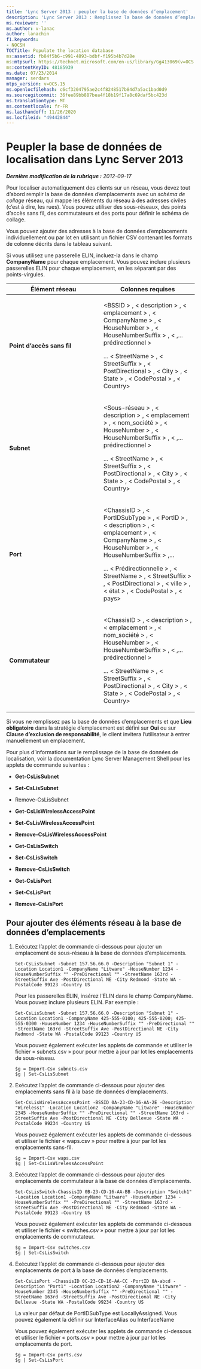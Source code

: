 ```yaml
---
title: 'Lync Server 2013 : peupler la base de données d’emplacement'
description: 'Lync Server 2013 : Remplissez la base de données d’emplacement.'
ms.reviewer: ''
ms.author: v-lanac
author: lanachin
f1.keywords:
- NOCSH
TOCTitle: Populate the location database
ms:assetid: fb84f5b6-c991-4893-bdbf-f195b4b7d28e
ms:mtpsurl: https://technet.microsoft.com/en-us/library/Gg413069(v=OCS.15)
ms:contentKeyID: 48185939
ms.date: 07/23/2014
manager: serdars
mtps_version: v=OCS.15
ms.openlocfilehash: c6cf3204795ae2c4f8248517b84d7a5ac1bad0d9
ms.sourcegitcommit: 36fee89bb887bea4f18b19f17a8c69daf5bc423d
ms.translationtype: MT
ms.contentlocale: fr-FR
ms.lasthandoff: 11/26/2020
ms.locfileid: "49442844"
---
```

# <a name="populate-the-location-database-in-lync-server-2013"></a>Peupler la base de données de localisation dans Lync Server 2013

<div data-xmlns="http://www.w3.org/1999/xhtml">

<div class="topic" data-xmlns="http://www.w3.org/1999/xhtml" data-msxsl="urn:schemas-microsoft-com:xslt" data-cs="https://msdn.microsoft.com/">

<div data-asp="https://msdn2.microsoft.com/asp">



</div>

<div id="mainSection">

<div id="mainBody">

<span> </span>

_**Dernière modification de la rubrique :** 2012-09-17_

Pour localiser automatiquement des clients sur un réseau, vous devez tout d’abord remplir la base de données d’emplacements avec un *schéma de collage* réseau, qui mappe les éléments du réseau à des adresses civiles (c’est à dire, les rues). Vous pouvez utiliser des sous-réseaux, des points d’accès sans fil, des commutateurs et des ports pour définir le schéma de collage.

Vous pouvez ajouter des adresses à la base de données d’emplacements individuellement ou par lot en utilisant un fichier CSV contenant les formats de colonne décrits dans le tableau suivant.

Si vous utilisez une passerelle ELIN, incluez-la dans le champ **CompanyName** pour chaque emplacement. Vous pouvez inclure plusieurs passerelles ELIN pour chaque emplacement, en les séparant par des points-virgules.


<table>
<colgroup>
<col style="width: 50%" />
<col style="width: 50%" />
</colgroup>
<thead>
<tr class="header">
<th>Élément réseau</th>
<th>Colonnes requises</th>
</tr>
</thead>
<tbody>
<tr class="odd">
<td><p><strong>Point d’accès sans fil</strong></p></td>
<td><p>&lt;BSSID &gt; , &lt; description &gt; , &lt; emplacement &gt; , &lt; CompanyName &gt; , &lt; HouseNumber &gt; , &lt; HouseNumberSuffix &gt; , &lt; ,... prédirectionnel &gt;</p>
<p>... &lt; StreetName &gt; , &lt; StreetSuffix &gt; , &lt; PostDirectional &gt; , &lt; City &gt; , &lt; State &gt; , &lt; CodePostal &gt; , &lt; Country&gt;</p></td>
</tr>
<tr class="even">
<td><p><strong>Subnet</strong></p></td>
<td><p>&lt;Sous-réseau &gt; , &lt; description &gt; , &lt; emplacement &gt; , &lt; nom_société &gt; , &lt; HouseNumber &gt; , &lt; HouseNumberSuffix &gt; , &lt; ,... prédirectionnel &gt;</p>
<p>... &lt; StreetName &gt; , &lt; StreetSuffix &gt; , &lt; PostDirectional &gt; , &lt; City &gt; , &lt; State &gt; , &lt; CodePostal &gt; , &lt; Country&gt;</p></td>
</tr>
<tr class="odd">
<td><p><strong>Port</strong></p></td>
<td><p>&lt;ChassisID &gt; , &lt; PortIDSubType &gt; , &lt; PortID &gt; , &lt; description &gt; , &lt; emplacement &gt; , &lt; CompanyName &gt; , &lt; HouseNumber &gt; , &lt; HouseNumberSuffix &gt; ,...</p>
<p>... &lt; Prédirectionnelle &gt; , &lt; StreetName &gt; , &lt; StreetSuffix &gt; , &lt; PostDirectional &gt; , &lt; ville &gt; , &lt; état &gt; , &lt; CodePostal &gt; , &lt; pays&gt;</p></td>
</tr>
<tr class="even">
<td><p><strong>Commutateur</strong></p></td>
<td><p>&lt;ChassisID &gt; , &lt; description &gt; , &lt; emplacement &gt; , &lt; nom_société &gt; , &lt; HouseNumber &gt; , &lt; HouseNumberSuffix &gt; , &lt; ,... prédirectionnel &gt;</p>
<p>... &lt; StreetName &gt; , &lt; StreetSuffix &gt; , &lt; PostDirectional &gt; , &lt; City &gt; , &lt; State &gt; , &lt; CodePostal &gt; , &lt; Country&gt;</p></td>
</tr>
</tbody>
</table>


Si vous ne remplissez pas la base de données d’emplacements et que **Lieu obligatoire** dans la stratégie d’emplacement est défini sur **Oui** ou sur **Clause d’exclusion de responsabilité**, le client invitera l’utilisateur à entrer manuellement un emplacement.

Pour plus d’informations sur le remplissage de la base de données de localisation, voir la documentation Lync Server Management Shell pour les applets de commande suivantes :

  - **Get-CsLisSubnet**

  - **Set-CsLisSubnet**

  - Remove-CsLisSubnet

  - **Get-CsLisWirelessAccessPoint**

  - **Set-CsLisWirelessAccessPoint**

  - **Remove-CsLisWirelessAccessPoint**

  - **Get-CsLisSwitch**

  - **Set-CsLisSwitch**

  - **Remove-CsLisSwitch**

  - **Get-CsLisPort**

  - **Set-CsLisPort**

  - **Remove-CsLisPort**

<div>

## <a name="to-add-network-elements-to-the-location-database"></a>Pour ajouter des éléments réseau à la base de données d’emplacements

1.  Exécutez l’applet de commande ci-dessous pour ajouter un emplacement de sous-réseau à la base de données d’emplacements.
    
        Set-CsLisSubnet -Subnet 157.56.66.0 -Description "Subnet 1" -Location Location1 -CompanyName "Litware" -HouseNumber 1234 -HouseNumberSuffix "" -PreDirectional "" -StreetName 163rd -StreetSuffix Ave -PostDirectional NE -City Redmond -State WA -PostalCode 99123 -Country US
    
    Pour les passerelles ELIN, insérez l’ELIN dans le champ CompanyName. Vous pouvez inclure plusieurs ELIN. Par exemple :
    
        Set-CsLisSubnet -Subnet 157.56.66.0 -Description "Subnet 1" -Location Location1 -CompanyName 425-555-0100; 425-555-0200; 425-555-0300 -HouseNumber 1234 -HouseNumberSuffix "" -PreDirectional "" -StreetName 163rd -StreetSuffix Ave -PostDirectional NE -City Redmond -State WA -PostalCode 99123 -Country US
    
    Vous pouvez également exécuter les applets de commande et utiliser le fichier « subnets.csv » pour pour mettre à jour par lot les emplacements de sous-réseau.
    
        $g = Import-Csv subnets.csv
        $g | Set-CsLisSubnet

2.  Exécutez l’applet de commande ci-dessous pour ajouter des emplacements sans fil à la base de données d’emplacements.
    
        Set-CsLisWirelessAccessPoint -BSSID 0A-23-CD-16-AA-2E -Description "Wireless1" -Location Location2 -CompanyName "Litware" -HouseNumber 2345 -HouseNumberSuffix "" -PreDirectional "" -StreetName 163rd -StreetSuffix Ave -PostDirectional NE -City Bellevue -State WA -PostalCode 99234 -Country US
    
    Vous pouvez également exécuter les applets de commande ci-dessous et utiliser le fichier « waps.csv » pour mettre à jour par lot les emplacements sans-fil.
    
        $g = Import-Csv waps.csv
        $g | Set-CsLisWirelessAccessPoint

3.  Exécutez l’applet de commande ci-dessous pour ajouter des emplacements de commutateur à la base de données d’emplacements.
    
        Set-CsLisSwitch-ChassisID 0B-23-CD-16-AA-BB -Description "Switch1" -Location Location1 -CompanyName "Litware" -HouseNumber 1234 -HouseNumberSuffix "" -PreDirectional "" -StreetName 163rd -StreetSuffix Ave -PostDirectional NE -City Redmond -State WA -PostalCode 99123 -Country US
    
    Vous pouvez également exécuter les applets de commande ci-dessous et utiliser le fichier « switches.csv » pour mettre à jour par lot les emplacements de commutateur.
    
        $g = Import-Csv switches.csv
        $g | Set-CsLisSwitch

4.  Exécutez l’applet de commande ci-dessous pour ajouter des emplacements de port à la base de données d’emplacements.
    
        Set-CsLisPort -ChassisID 0C-23-CD-16-AA-CC -PortID 0A-abcd -Description "Port1" -Location Location2 -CompanyName "Litware" -HouseNumber 2345 -HouseNumberSuffix "" -PreDirectional "" -StreetName 163rd -StreetSuffix Ave -PostDirectional NE -City Bellevue -State WA -PostalCode 99234 -Country US
    
    La valeur par défaut de PortIDSubType est LocallyAssigned. Vous pouvez également la définir sur InterfaceAlias ou InterfaceName
    
    Vous pouvez également exécuter les applets de commande ci-dessous et utiliser le fichier « ports.csv » pour mettre à jour par lot les emplacements de port.
    
        $g = Import-Csv ports.csv
        $g | Set-CsLisPort

</div>

</div>

<span> </span>

</div>

</div>

</div>

